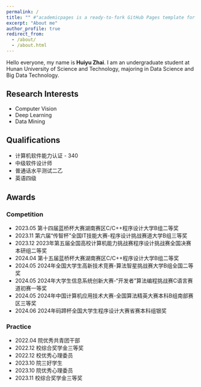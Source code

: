 ```yaml
---
permalink: /
title: "" #"academicpages is a ready-to-fork GitHub Pages template for academic personal websites"
excerpt: "About me"
author_profile: true
redirect_from: 
  - /about/
  - /about.html
---
```

Hello everyone, my name is **Huiyu Zhai**. I am an undergraduate student at Hunan University of Science and Technology, majoring in Data Science and Big Data Technology.

## Research Interests
- Computer Vision
- Deep Learning
- Data Mining

## Qualifications
- 计算机软件能力认证 - 340
- 中级软件设计师
- 普通话水平测试二乙
- 英语四级

## Awards
### Competition
- 2023.05 第十四届蓝桥杯大赛湖南赛区C/C++程序设计大学B组二等奖
- 2023.11 第六届“传智杯”全国IT技能大赛-程序设计挑战赛道大学B组三等奖
- 2023.12 2023年第五届全国高校计算机能力挑战赛程序设计挑战赛全国决赛本研组二等奖
- 2024.04 第十五届蓝桥杯大赛湖南赛区C/C++程序设计大学B组二等奖
- 2024.05 2024年全国大学生高新技术竞赛-算法智星挑战赛大学B组全国二等奖
- 2024.05 2024年大学生信息系统创新大赛-“开发者”算法编程挑战赛C语言赛道初赛一等奖
- 2024.05 2024年中国计算机应用技术大赛-全国算法精英大赛本科B组南部赛区三等奖
- 2024.06 2024年码蹄杯全国大学生程序设计大赛省赛本科组银奖

### Practice
- 2022.04 院优秀共青团干部
- 2022.12 校综合奖学金三等奖
- 2022.12 校优秀心理委员
- 2023.10 院三好学生
- 2023.10 院优秀心理委员
- 2023.11 校综合奖学金三等奖

